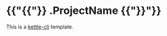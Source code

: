 # {{"{{"}} .ProjectName {{"}}"}}

This is a [kettle-cli](https://github.com/operatorai/kettle-cli) template.
